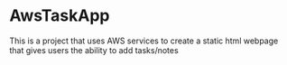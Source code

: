 # AwsTaskApp
This is a project that uses AWS services to create a static html webpage that gives users the ability to add tasks/notes
